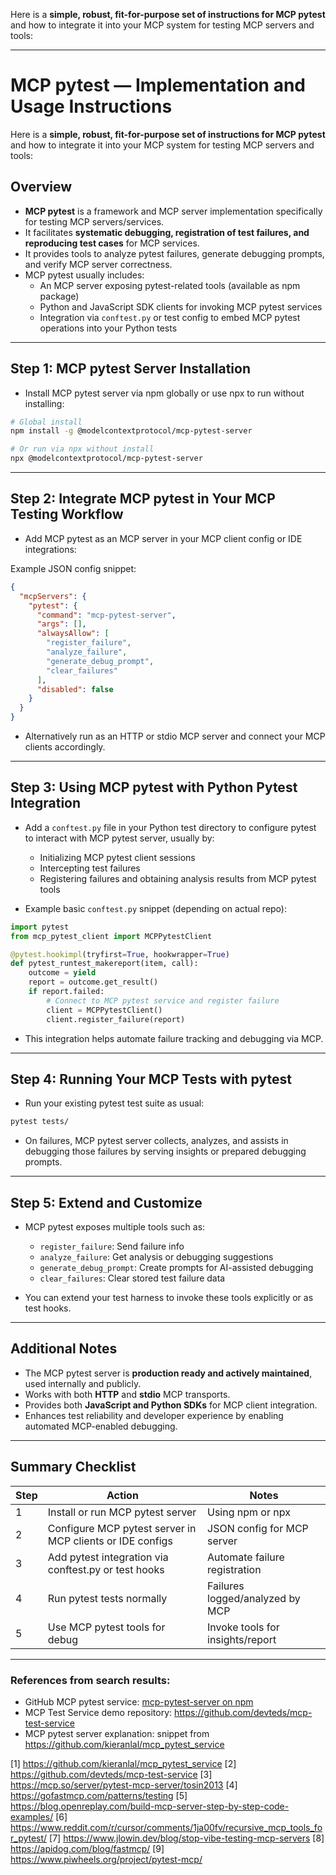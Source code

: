

Here is a **simple, robust, fit-for-purpose set of instructions for MCP pytest** and how to integrate it into your MCP system for testing MCP servers and tools:

***

# MCP pytest — Implementation and Usage Instructions

Here is a **simple, robust, fit-for-purpose set of instructions for MCP pytest** and how to integrate it into your MCP system for testing MCP servers and tools:

## Overview

- **MCP pytest** is a framework and MCP server implementation specifically for testing MCP servers/services.
- It facilitates **systematic debugging, registration of test failures, and reproducing test cases** for MCP services.
- It provides tools to analyze pytest failures, generate debugging prompts, and verify MCP server correctness.
- MCP pytest usually includes:
  - An MCP server exposing pytest-related tools (available as npm package)
  - Python and JavaScript SDK clients for invoking MCP pytest services
  - Integration via `conftest.py` or test config to embed MCP pytest operations into your Python tests

***

## Step 1: MCP pytest Server Installation

- Install MCP pytest server via npm globally or use npx to run without installing:

```bash
# Global install
npm install -g @modelcontextprotocol/mcp-pytest-server

# Or run via npx without install
npx @modelcontextprotocol/mcp-pytest-server
```

***

## Step 2: Integrate MCP pytest in Your MCP Testing Workflow

- Add MCP pytest as an MCP server in your MCP client config or IDE integrations:

Example JSON config snippet:

```json
{
  "mcpServers": {
    "pytest": {
      "command": "mcp-pytest-server",
      "args": [],
      "alwaysAllow": [
        "register_failure",
        "analyze_failure",
        "generate_debug_prompt",
        "clear_failures"
      ],
      "disabled": false
    }
  }
}
```

- Alternatively run as an HTTP or stdio MCP server and connect your MCP clients accordingly.

***

## Step 3: Using MCP pytest with Python Pytest Integration

- Add a `conftest.py` file in your Python test directory to configure pytest to interact with MCP pytest server, usually by:

  - Initializing MCP pytest client sessions
  - Intercepting test failures
  - Registering failures and obtaining analysis results from MCP pytest tools

- Example basic `conftest.py` snippet (depending on actual repo):

```python
import pytest
from mcp_pytest_client import MCPPytestClient

@pytest.hookimpl(tryfirst=True, hookwrapper=True)
def pytest_runtest_makereport(item, call):
    outcome = yield
    report = outcome.get_result()
    if report.failed:
        # Connect to MCP pytest service and register failure
        client = MCPPytestClient()
        client.register_failure(report)
```

- This integration helps automate failure tracking and debugging via MCP.

***

## Step 4: Running Your MCP Tests with pytest

- Run your existing pytest test suite as usual:

```bash
pytest tests/
```

- On failures, MCP pytest server collects, analyzes, and assists in debugging those failures by serving insights or prepared debugging prompts.

***

## Step 5: Extend and Customize

- MCP pytest exposes multiple tools such as:
  - `register_failure`: Send failure info
  - `analyze_failure`: Get analysis or debugging suggestions
  - `generate_debug_prompt`: Create prompts for AI-assisted debugging
  - `clear_failures`: Clear stored test failure data

- You can extend your test harness to invoke these tools explicitly or as test hooks.

***

## Additional Notes

- The MCP pytest server is **production ready and actively maintained**, used internally and publicly.
- Works with both **HTTP** and **stdio** MCP transports.
- Provides both **JavaScript and Python SDKs** for MCP client integration.
- Enhances test reliability and developer experience by enabling automated MCP-enabled debugging.

***

## Summary Checklist

| Step | Action                         | Notes                          |
|-------|--------------------------------|--------------------------------|
| 1     | Install or run MCP pytest server | Using npm or npx                |
| 2     | Configure MCP pytest server in MCP clients or IDE configs | JSON config for MCP server     |
| 3     | Add pytest integration via conftest.py or test hooks | Automate failure registration  |
| 4     | Run pytest tests normally      | Failures logged/analyzed by MCP|
| 5     | Use MCP pytest tools for debug | Invoke tools for insights/report|


***

### References from search results:

- GitHub MCP pytest service: [mcp-pytest-server on npm](https://www.npmjs.com/package/@modelcontextprotocol/mcp-pytest-server)  
- MCP Test Service demo repository: https://github.com/devteds/mcp-test-service  
- MCP pytest server explanation: snippet from https://github.com/kieranlal/mcp_pytest_service  



[1] https://github.com/kieranlal/mcp_pytest_service
[2] https://github.com/devteds/mcp-test-service
[3] https://mcp.so/server/pytest-mcp-server/tosin2013
[4] https://gofastmcp.com/patterns/testing
[5] https://blog.openreplay.com/build-mcp-server-step-by-step-code-examples/
[6] https://www.reddit.com/r/cursor/comments/1ja00fv/recursive_mcp_tools_for_pytest/
[7] https://www.jlowin.dev/blog/stop-vibe-testing-mcp-servers
[8] https://apidog.com/blog/fastmcp/
[9] https://www.piwheels.org/project/pytest-mcp/
